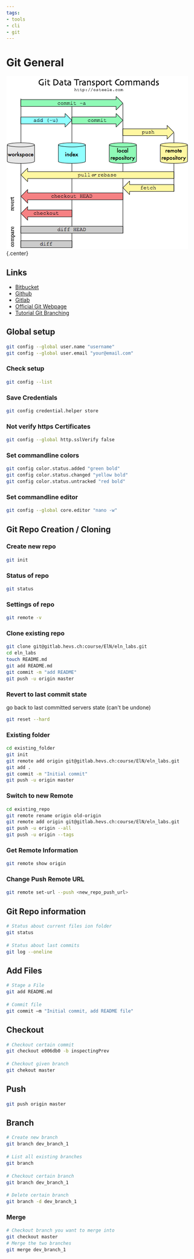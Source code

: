 ```yaml
---
tags:
- tools
- cli
- git
---
```

#  Git General

![Git Transport](img/git-transport.png){.center}

## Links

- [Bitbucket](https://bitbucket.org/dashboard)
- [Github](https://github.com/tschinz)
- [Gitlab](https://gitlab.com/dashboard)
- [Official Git Webpage](http://git-scm.com/)
- [Tutorial Git Branching](http://pcottle.github.com/learnGitBranching/?nodemo)

## Global setup

``` bash
git config --global user.name "username"
git config --global user.email "your@email.com"
```

### Check setup

``` bash
git config --list
```

### Save Credentials

``` bash
git config credential.helper store
```

### Not verify https Certificates

``` bash
git config --global http.sslVerify false
```

### Set commandline colors

``` bash
git config color.status.added "green bold"
git config color.status.changed "yellow bold"
git config color.status.untracked "red bold"
```

### Set commandline editor

``` bash
git config --global core.editor "nano -w"
```

## Git Repo Creation / Cloning

### Create new repo

``` bash
git init
```

### Status of repo

``` bash
git status
```

### Settings of repo

``` bash
git remote -v
```

### Clone existing repo

``` bash
git clone git@gitlab.hevs.ch:course/ElN/eln_labs.git
cd eln_labs
touch README.md
git add README.md
git commit -m "add README"
git push -u origin master
```

### Revert to last commit state

go back to last committed servers state (can't be undone)

``` bash
git reset --hard
```

### Existing folder

``` bash
cd existing_folder
git init
git remote add origin git@gitlab.hevs.ch:course/ElN/eln_labs.git
git add .
git commit -m "Initial commit"
git push -u origin master
```

### Switch to new Remote

``` bash
cd existing_repo
git remote rename origin old-origin
git remote add origin git@gitlab.hevs.ch:course/ElN/eln_labs.git
git push -u origin --all
git push -u origin --tags
```

### Get Remote Information

``` bash
git remote show origin
```

### Change Push Remote URL

``` bash
git remote set-url --push <new_repo_push_url>
```

## Git Repo information

``` bash
# Status about current files ion folder
git status

# Status about last commits
git log --oneline
```

## Add Files

``` bash
# Stage a File
git add README.md

# Commit file
git commit –m "Initial commit, add README file"
```

## Checkout

``` bash
# Checkout certain commit
git checkout e006db0 -b inspectingPrev

# Checkout given branch
git chekout master
```

## Push

``` bash
git push origin master
```

## Branch

``` bash
# Create new branch
git branch dev_branch_1

# List all existing branches
git branch

# Checkout certain branch
git branch dev_branch_1

# Delete certain branch
git branch -d dev_branch_1
```

### Merge

``` bash
# Checkout branch you want to merge into
git checkout master
# Merge the two branches
git merge dev_branch_1
```